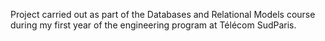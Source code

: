 Project carried out as part of the Databases and Relational Models course during my first year of the engineering program at Télécom SudParis.
